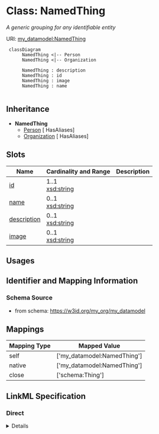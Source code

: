 # Class: NamedThing
_A generic grouping for any identifiable entity_





URI: [my_datamodel:NamedThing](https://w3id.org/my_org/my_datamodelNamedThing)




```mermaid
 classDiagram
      NamedThing <|-- Person
      NamedThing <|-- Organization
      
      NamedThing : description
      NamedThing : id
      NamedThing : image
      NamedThing : name
      
```





## Inheritance
* **NamedThing**
    * [Person](Person.md) [ HasAliases]
    * [Organization](Organization.md) [ HasAliases]



## Slots

| Name | Cardinality and Range  | Description  |
| ---  | ---  | --- |
| [id](id.md) | 1..1 <br/> [xsd:string](http://www.w3.org/2001/XMLSchema#string)  |   |
| [name](name.md) | 0..1 <br/> [xsd:string](http://www.w3.org/2001/XMLSchema#string)  |   |
| [description](description.md) | 0..1 <br/> [xsd:string](http://www.w3.org/2001/XMLSchema#string)  |   |
| [image](image.md) | 0..1 <br/> [xsd:string](http://www.w3.org/2001/XMLSchema#string)  |   |


## Usages



## Identifier and Mapping Information







### Schema Source


* from schema: https://w3id.org/my_org/my_datamodel







## Mappings

| Mapping Type | Mapped Value |
| ---  | ---  |
| self | ['my_datamodel:NamedThing'] |
| native | ['my_datamodel:NamedThing'] |
| close | ['schema:Thing'] |


## LinkML Specification

<!-- TODO: investigate https://stackoverflow.com/questions/37606292/how-to-create-tabbed-code-blocks-in-mkdocs-or-sphinx -->

### Direct

<details>
```yaml
name: NamedThing
description: A generic grouping for any identifiable entity
from_schema: https://w3id.org/my_org/my_datamodel
close_mappings:
- schema:Thing
rank: 1000
slots:
- id
- name
- description
- image

```
</details>

### Induced

<details>
```yaml
name: NamedThing
description: A generic grouping for any identifiable entity
from_schema: https://w3id.org/my_org/my_datamodel
close_mappings:
- schema:Thing
rank: 1000
attributes:
  id:
    name: id
    from_schema: https://w3id.org/my_org/my_datamodel
    rank: 1000
    slot_uri: schema:identifier
    identifier: true
    alias: id
    owner: NamedThing
    domain_of:
    - NamedThing
    range: string
  name:
    name: name
    from_schema: https://w3id.org/my_org/my_datamodel
    rank: 1000
    slot_uri: schema:name
    alias: name
    owner: NamedThing
    domain_of:
    - NamedThing
    range: string
  description:
    name: description
    from_schema: https://w3id.org/my_org/my_datamodel
    rank: 1000
    slot_uri: schema:description
    alias: description
    owner: NamedThing
    domain_of:
    - NamedThing
    range: string
  image:
    name: image
    from_schema: https://w3id.org/my_org/my_datamodel
    rank: 1000
    slot_uri: schema:image
    alias: image
    owner: NamedThing
    domain_of:
    - NamedThing
    range: string

```
</details>